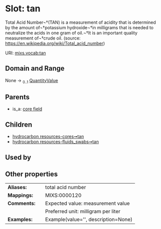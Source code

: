 
# Slot: tan


Total Acid Number¬†(TAN) is a measurement of acidity that is determined by the amount of¬†potassium hydroxide¬†in milligrams that is needed to neutralize the acids in one gram of oil.¬†It is an important quality measurement of¬†crude oil. (source: https://en.wikipedia.org/wiki/Total_acid_number)

URI: [mixs.vocab:tan](https://w3id.org/mixs/vocab/tan)


## Domain and Range

None &#8594;  <sub>0..1</sub> [QuantityValue](QuantityValue.md)

## Parents

 *  is_a: [core field](core_field.md)

## Children

 *  [hydrocarbon resources-cores➞tan](hydrocarbon_resources_cores_tan.md)
 *  [hydrocarbon resources-fluids_swabs➞tan](hydrocarbon_resources_fluids_swabs_tan.md)

## Used by


## Other properties

|  |  |  |
| --- | --- | --- |
| **Aliases:** | | total acid number |
| **Mappings:** | | MIXS:0000120 |
| **Comments:** | | Expected value: measurement value |
|  | | Preferred unit: milligram per liter |
| **Examples:** | | Example(value='', description=None) |

